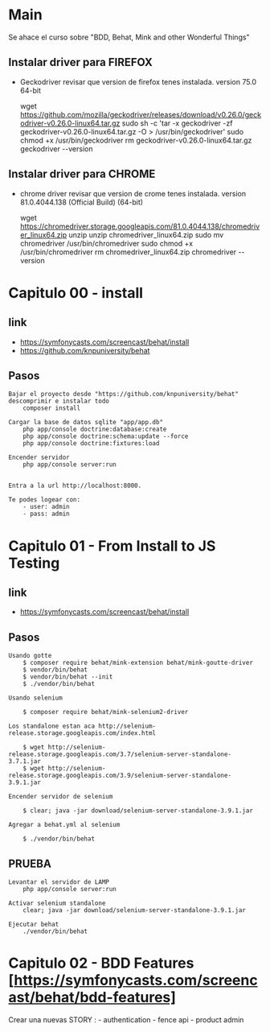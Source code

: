 # Main

Se ahace el curso sobre "BDD, Behat, Mink and other Wonderful Things"

## Instalar driver para FIREFOX

- Geckodriver revisar que version de firefox tenes instalada. 
    version 75.0 64-bit

    wget https://github.com/mozilla/geckodriver/releases/download/v0.26.0/geckodriver-v0.26.0-linux64.tar.gz
    sudo sh -c 'tar -x geckodriver -zf geckodriver-v0.26.0-linux64.tar.gz -O > /usr/bin/geckodriver'
    sudo chmod +x /usr/bin/geckodriver
    rm geckodriver-v0.26.0-linux64.tar.gz
    geckodriver --version

## Instalar driver para CHROME
- chrome driver revisar que version de crome tenes instalada. 
    version 81.0.4044.138 (Official Build) (64-bit)

    wget https://chromedriver.storage.googleapis.com/81.0.4044.138/chromedriver_linux64.zip
    unzip unzip chromedriver_linux64.zip 
    sudo mv chromedriver /usr/bin/chromedriver
    sudo chmod +x /usr/bin/chromedriver
    rm chromedriver_linux64.zip
    chromedriver --version


# Capitulo 00 - install

## link 
- https://symfonycasts.com/screencast/behat/install
- https://github.com/knpuniversity/behat


## Pasos

    Bajar el proyecto desde "https://github.com/knpuniversity/behat"
    descomprimir e instalar todo 
        composer install

    Cargar la base de datos sqlite "app/app.db"
        php app/console doctrine:database:create
        php app/console doctrine:schema:update --force
        php app/console doctrine:fixtures:load

    Encender servidor
        php app/console server:run


    Entra a la url http://localhost:8000.

    Te podes logear con:
        - user: admin
        - pass: admin

# Capitulo 01 - From Install to JS Testing

## link 
- https://symfonycasts.com/screencast/behat/install

## Pasos

    Usando gotte 
        $ composer require behat/mink-extension behat/mink-goutte-driver
        $ vendor/bin/behat
        $ vendor/bin/behat --init
        $ ./vendor/bin/behat

    Usando selenium 
        
        $ composer require behat/mink-selenium2-driver

    Los standalone estan aca http://selenium-release.storage.googleapis.com/index.html

        $ wget http://selenium-release.storage.googleapis.com/3.7/selenium-server-standalone-3.7.1.jar
        $ wget http://selenium-release.storage.googleapis.com/3.9/selenium-server-standalone-3.9.1.jar

    Encender servidor de selenium 

        $ clear; java -jar download/selenium-server-standalone-3.9.1.jar 

    Agregar a behat.yml al selenium

        $ ./vendor/bin/behat


## PRUEBA
    Levantar el servidor de LAMP
        php app/console server:run

    Activar selenium standalone
        clear; java -jar download/selenium-server-standalone-3.9.1.jar 

    Ejecutar behat 
        ./vendor/bin/behat

# Capitulo 02 - BDD Features [https://symfonycasts.com/screencast/behat/bdd-features]

Crear una nuevas STORY :
    - authentication
    - fence api
    - product admin